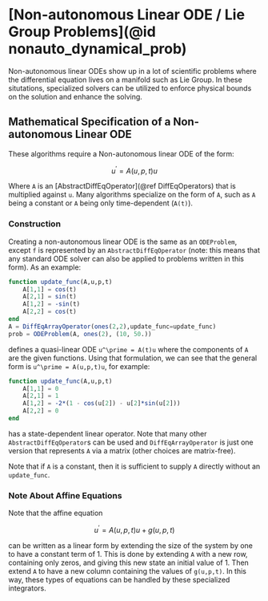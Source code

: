 # [Non-autonomous Linear ODE / Lie Group Problems](@id nonauto_dynamical_prob)

Non-autonomous linear ODEs show up in a lot of scientific problems where
the differential equation lives on a manifold such as Lie Group. In these
situtations, specialized solvers can be utilized to enforce physical bounds
on the solution and enhance the solving.

## Mathematical Specification of a Non-autonomous Linear ODE

These algorithms require a Non-autonomous linear ODE of the form:

```math
u^\prime = A(u,p,t)u
```

Where ``A`` is an [AbstractDiffEqOperator](@ref DiffEqOperators) that is 
multiplied against ``u``. Many algorithms specialize on the form of ``A``, 
such as ``A`` being a constant or ``A`` being only time-dependent (``A(t)``). 

### Construction

Creating a non-autonomous linear ODE is the same as an `ODEProblem`, except `f`
is represented by an `AbstractDiffEqOperator` (note: this means that any standard
ODE solver can also be applied to problems written in this form). As an example:

```julia
function update_func(A,u,p,t)
    A[1,1] = cos(t)
    A[2,1] = sin(t)
    A[1,2] = -sin(t)
    A[2,2] = cos(t)
end
A = DiffEqArrayOperator(ones(2,2),update_func=update_func)
prob = ODEProblem(A, ones(2), (10, 50.))
```

defines a quasi-linear ODE ``u^\prime = A(t)u`` where the components of ``A`` are
the given functions. Using that formulation, we can see that the general form is
``u^\prime = A(u,p,t)u``, for example:

```julia
function update_func(A,u,p,t)
    A[1,1] = 0
    A[2,1] = 1
    A[1,2] = -2*(1 - cos(u[2]) - u[2]*sin(u[2]))
    A[2,2] = 0
end
```

has a state-dependent linear operator. Note that many other `AbstractDiffEqOperator`s
can be used and `DiffEqArrayOperator` is just one version that represents `A` via
a matrix (other choices are matrix-free).

Note that if ``A`` is a constant, then it is sufficient to supply ``A`` directly without
an `update_func`.

### Note About Affine Equations

Note that the affine equation

```math
u^\prime = A(u,p,t)u + g(u,p,t)
```


can be written as a linear form by extending the size of the system by one to have a
constant term of 1. This is done by extending `A` with a new row, containing only zeros,
and giving this new state an initial value of 1.
Then extend `A` to have a new column containing the values of `g(u,p,t)`.
In this way, these types of equations can be handled by these specialized
integrators.
